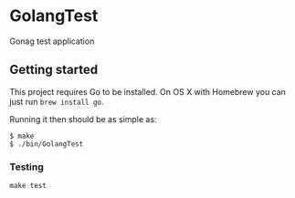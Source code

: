 # GolangTest

Gonag test application

## Getting started

This project requires Go to be installed. On OS X with Homebrew you can just run `brew install go`.

Running it then should be as simple as:

```console
$ make
$ ./bin/GolangTest
```

### Testing

`make test`
